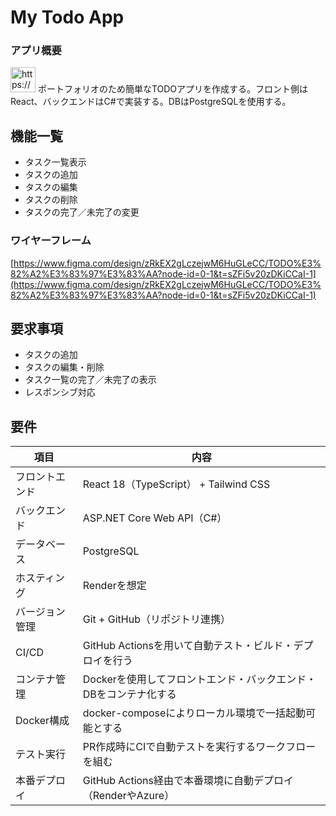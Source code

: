 # My Todo App

### アプリ概要

<aside>
<img src="https://www.notion.so/icons/info-alternate_gray.svg" alt="https://www.notion.so/icons/info-alternate_gray.svg" width="40px" /> ポートフォリオのため簡単なTODOアプリを作成する。フロント側はReact、バックエンドはC#で実装する。DBはPostgreSQLを使用する。

</aside>

## 機能一覧

- タスク一覧表示
- タスクの追加
- タスクの編集
- タスクの削除
- タスクの完了／未完了の変更

### ワイヤーフレーム

[https://www.figma.com/design/zRkEX2gLczejwM6HuGLeCC/TODO%E3%82%A2%E3%83%97%E3%83%AA?node-id=0-1&t=sZFi5v20zDKiCCaI-1](https://www.figma.com/design/zRkEX2gLczejwM6HuGLeCC/TODO%E3%82%A2%E3%83%97%E3%83%AA?node-id=0-1&t=sZFi5v20zDKiCCaI-1)


## 要求事項

- タスクの追加
- タスクの編集・削除
- タスク一覧の完了／未完了の表示
- レスポンシブ対応

## 要件

| 項目 | 内容 |
| --- | --- |
| フロントエンド | React 18（TypeScript） + Tailwind CSS |
| バックエンド | ASP.NET Core Web API（C#） |
| データベース | PostgreSQL |
| ホスティング | Renderを想定 |
| バージョン管理 | Git + GitHub（リポジトリ連携） |
| CI/CD | GitHub Actionsを用いて自動テスト・ビルド・デプロイを行う |
| コンテナ管理 | Dockerを使用してフロントエンド・バックエンド・DBをコンテナ化する |
| Docker構成 | docker-composeによりローカル環境で一括起動可能とする |
| テスト実行 | PR作成時にCIで自動テストを実行するワークフローを組む |
| 本番デプロイ | GitHub Actions経由で本番環境に自動デプロイ（RenderやAzure） |
